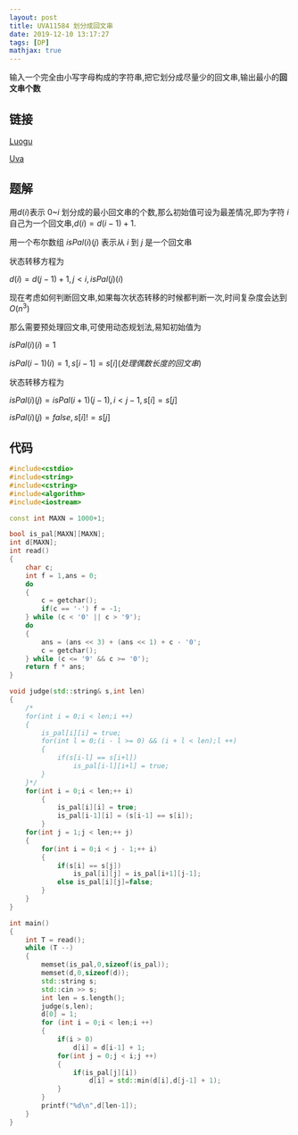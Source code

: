 ```yaml
---
layout: post
title: UVA11584 划分成回文串
date: 2019-12-10 13:17:27
tags: [DP]
mathjax: true
---
```


输入一个完全由小写字母构成的字符串,把它划分成尽量少的回文串,输出最小的**回文串个数**

## 链接

[Luogu](https://www.luogu.com.cn/problem/UVA11584)  

[Uva](https://onlinejudge.org/index.php?option=com_onlinejudge&Itemid=8&page=show_problem&problem=2631)  

## 题解

用$d(i)$表示 $0$~$i$ 划分成的最小回文串的个数,那么初始值可设为最差情况,即为字符 $i$ 自己为一个回文串,$d(i) = d(i-1)+1$.

用一个布尔数组 $isPal(i)(j)$ 表示从 $i$ 到 $j$ 是一个回文串

状态转移方程为  

$d(i) = d(j-1)+1 ,j < i,isPal(j)(i)$   

现在考虑如何判断回文串,如果每次状态转移的时候都判断一次,时间复杂度会达到$O(n^3)$  

那么需要预处理回文串,可使用动态规划法,易知初始值为

$isPal(i)(i) = 1$

$isPal(i-1)(i)=1,s[i-1]=s[i](处理偶数长度的回文串)$

状态转移方程为

$isPal(i)(j) = isPal(i+1)(j-1),i<j-1,s[i]=s[j]$  

$isPal(i)(j)=false,s[i]!=s[j]$  

## 代码

```cpp
#include<cstdio>
#include<string>
#include<cstring>
#include<algorithm>
#include<iostream>

const int MAXN = 1000+1;

bool is_pal[MAXN][MAXN];
int d[MAXN];
int read()
{
    char c;
    int f = 1,ans = 0;
    do
    {
        c = getchar();
        if(c == '-') f = -1;
    } while (c < '0' || c > '9');
    do
    {
        ans = (ans << 3) + (ans << 1) + c - '0';
        c = getchar();
    } while (c <= '9' && c >= '0');
    return f * ans;
}

void judge(std::string& s,int len)
{
    /*
    for(int i = 0;i < len;i ++)
    {
        is_pal[i][i] = true;
        for(int l = 0;(i - l >= 0) && (i + l < len);l ++)
        {
            if(s[i-l] == s[i+l])
                is_pal[i-l][i+l] = true;
        }
    }*/
    for(int i = 0;i < len;++ i)
        {
            is_pal[i][i] = true;
            is_pal[i-1][i] = (s[i-1] == s[i]);
        }
    for(int j = 1;j < len;++ j)
    {
        for(int i = 0;i < j - 1;++ i)
        {
            if(s[i] == s[j])
                is_pal[i][j] = is_pal[i+1][j-1];
            else is_pal[i][j]=false;
        }
    }
}

int main()
{
    int T = read();
    while (T --)
    {
        memset(is_pal,0,sizeof(is_pal));
        memset(d,0,sizeof(d));
        std::string s;
        std::cin >> s;
        int len = s.length();
        judge(s,len);
        d[0] = 1;
        for (int i = 0;i < len;i ++)
        {
            if(i > 0)
                d[i] = d[i-1] + 1;
            for(int j = 0;j < i;j ++)
            {
                if(is_pal[j][i])
                    d[i] = std::min(d[i],d[j-1] + 1);
            }
        }
        printf("%d\n",d[len-1]);
    }
}
```


